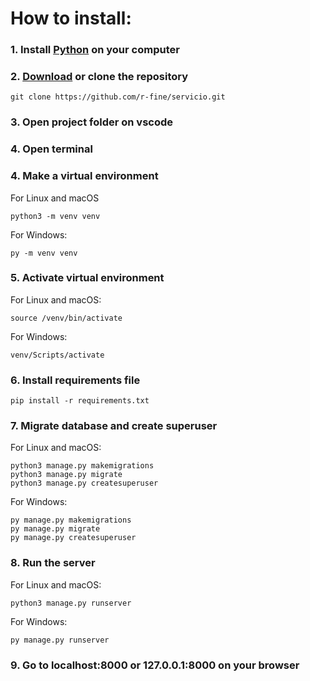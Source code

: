 # How to install:
### 1. Install [Python](https://www.python.org/downloads/) on your computer
### 2. [Download](https://github.com/r-fine/servicio.git) or clone the repository 
```
git clone https://github.com/r-fine/servicio.git
```
### 3. Open project folder on vscode
### 4. Open terminal
### 4. Make a virtual environment
For Linux and macOS
```
python3 -m venv venv
```
For Windows:
```
py -m venv venv
```
### 5. Activate virtual environment
For Linux and macOS:
```
source /venv/bin/activate
```
For Windows:
```
venv/Scripts/activate
```
### 6. Install requirements file
```
pip install -r requirements.txt
```
### 7. Migrate database and create superuser
For Linux and macOS:
```
python3 manage.py makemigrations
python3 manage.py migrate
python3 manage.py createsuperuser
```
For Windows:
```
py manage.py makemigrations
py manage.py migrate
py manage.py createsuperuser
```
### 8. Run the server
For Linux and macOS:
```
python3 manage.py runserver
```
For Windows:
```
py manage.py runserver
```
### 9. Go to localhost:8000 or 127.0.0.1:8000 on your browser
